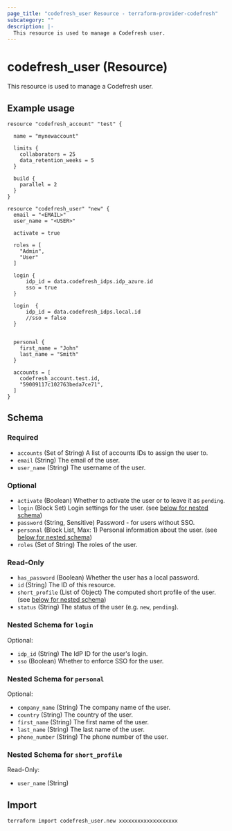 ```yaml
---
page_title: "codefresh_user Resource - terraform-provider-codefresh"
subcategory: ""
description: |-
  This resource is used to manage a Codefresh user.
---
```


# codefresh_user (Resource)

This resource is used to manage a Codefresh user.



## Example usage

```hcl
resource "codefresh_account" "test" {

  name = "mynewaccount"

  limits {
    collaborators = 25
    data_retention_weeks = 5
  }

  build {
    parallel = 2
  }
}

resource "codefresh_user" "new" {
  email = "<EMAIL>"
  user_name = "<USER>"

  activate = true

  roles = [
    "Admin",
    "User"
  ]

  login {
      idp_id = data.codefresh_idps.idp_azure.id
      sso = true
  }
  
  login  {
      idp_id = data.codefresh_idps.local.id
      //sso = false
  }


  personal {
    first_name = "John"
    last_name = "Smith"
  }

  accounts = [
    codefresh_account.test.id,
    "59009117c102763beda7ce71",
  ]
}
```

<!-- schema generated by tfplugindocs -->
## Schema

### Required

- `accounts` (Set of String) A list of accounts IDs to assign the user to.
- `email` (String) The email of the user.
- `user_name` (String) The username of the user.

### Optional

- `activate` (Boolean) Whether to activate the user or to leave it as `pending`.
- `login` (Block Set) Login settings for the user. (see [below for nested schema](#nestedblock--login))
- `password` (String, Sensitive) Password - for users without SSO.
- `personal` (Block List, Max: 1) Personal information about the user. (see [below for nested schema](#nestedblock--personal))
- `roles` (Set of String) The roles of the user.

### Read-Only

- `has_password` (Boolean) Whether the user has a local password.
- `id` (String) The ID of this resource.
- `short_profile` (List of Object) The computed short profile of the user. (see [below for nested schema](#nestedatt--short_profile))
- `status` (String) The status of the user (e.g. `new`, `pending`).

<a id="nestedblock--login"></a>
### Nested Schema for `login`

Optional:

- `idp_id` (String) The IdP ID for the user's login.
- `sso` (Boolean) Whether to enforce SSO for the user.


<a id="nestedblock--personal"></a>
### Nested Schema for `personal`

Optional:

- `company_name` (String) The company name of the user.
- `country` (String) The country of the user.
- `first_name` (String) The first name of the user.
- `last_name` (String) The last name of the user.
- `phone_number` (String) The phone number of the user.


<a id="nestedatt--short_profile"></a>
### Nested Schema for `short_profile`

Read-Only:

- `user_name` (String)

## Import

```sh
terraform import codefresh_user.new xxxxxxxxxxxxxxxxxxx
```

